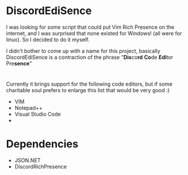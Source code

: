 # DiscordEdiSence

I was looking for some script that could put Vim Rich Presence on the internet, and I was surprised that none existed for Windows! (all were for linux). So I decided to do it myself.


I didn't bother to come up with a name for this project, basically DiscordEdiSence is a contraction of the phrase "**Dis**co**rd** **Co**de **Edi**tor Pre**sence**"
# 
Currently it brings support for the following code editors, but if some charitable soul prefers to enlarge this list that would be very good :)


 
 - VIM
 - Notepad++
 - Visual Studio Code
 - 
# Dependencies

 - JSON.NET
 - DiscordRichPresence
 
